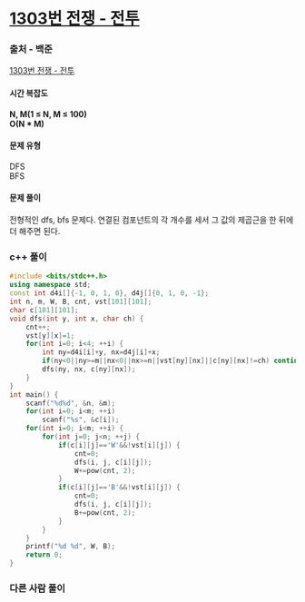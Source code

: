 # [1303번 전쟁 - 전투](https://www.acmicpc.net/problem/1303)

### 출처 - 백준
[1303번 전쟁 - 전투](https://www.acmicpc.net/problem/1303)

#### 시간 복잡도
**N, M(1 ≤ N, M ≤ 100)**  
**O(N \* M)**

#### 문제 유형
DFS  
BFS

#### 문제 풀이
전형적인 dfs, bfs 문제다. 연결된 컴포넌트의 각 개수를 세서 그 값의 제곱근을 한 뒤에 더 해주면 된다.

### c++ 풀이
```c++
#include <bits/stdc++.h>
using namespace std;
const int d4i[]{-1, 0, 1, 0}, d4j[]{0, 1, 0, -1};
int n, m, W, B, cnt, vst[101][101];
char c[101][101];
void dfs(int y, int x, char ch) {
    cnt++;
    vst[y][x]=1;    
    for(int i=0; i<4; ++i) {
        int ny=d4i[i]+y, nx=d4j[i]+x;
        if(ny<0||ny>=m||nx<0||nx>=n||vst[ny][nx]||c[ny][nx]!=ch) continue;
        dfs(ny, nx, c[ny][nx]);
    }
}
int main() {
    scanf("%d%d", &n, &m);
    for(int i=0; i<m; ++i)
        scanf("%s", &c[i]);
    for(int i=0; i<m; ++i) {
        for(int j=0; j<n; ++j) {
            if(c[i][j]=='W'&&!vst[i][j]) {
                cnt=0;
                dfs(i, j, c[i][j]);
                W+=pow(cnt, 2);
            }
            if(c[i][j]=='B'&&!vst[i][j]) {
                cnt=0;
                dfs(i, j, c[i][j]);
                B+=pow(cnt, 2);
            }
        }
    }
    printf("%d %d", W, B);
    return 0;
}
```

### 다른 사람 풀이
```c++

```